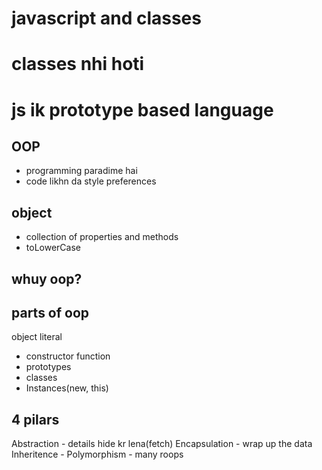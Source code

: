 # javascript and classes 
# classes nhi hoti
# js ik prototype based language

## OOP 
- programming paradime hai 
- code likhn da style preferences 

## object 
- collection of properties and methods
- toLowerCase

## whuy oop?

## parts of oop
object literal

- constructor function
- prototypes
- classes
- Instances(new, this)


## 4 pilars
Abstraction - details hide kr lena(fetch)
Encapsulation - wrap up the data
Inheritence -
Polymorphism - many roops 



